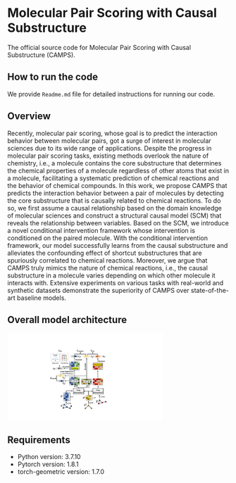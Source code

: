 # Molecular Pair Scoring with Causal Substructure
The official source code for Molecular Pair Scoring with Causal Substructure (CAMPS).

## How to run the code
We provide `Readme.md` file for detailed instructions for running our code.

## Overview
Recently, molecular pair scoring, whose goal is to predict the interaction behavior between molecular pairs, got a surge of interest in molecular sciences due to its wide range of applications.
Despite the progress in molecular pair scoring tasks, existing methods overlook the nature of chemistry, i.e., a molecule contains the core substructure that determines the chemical properties of a molecule regardless of other atoms that exist in a molecule, facilitating a systematic prediction of chemical reactions and the behavior of chemical compounds.
In this work, we propose CAMPS that predicts the interaction behavior between a pair of molecules by detecting the core substructure that is causally related to chemical reactions.
To do so, we first assume a causal relationship based on the domain knowledge of molecular sciences and construct a structural causal model (SCM) that reveals the relationship between variables.
Based on the SCM, we introduce a novel conditional intervention framework whose intervention is conditioned on the paired molecule.
With the conditional intervention framework, our model successfully learns from the causal substructure and alleviates the confounding effect of shortcut substructures that are spuriously correlated to chemical reactions.
Moreover, we argue that CAMPS truly mimics the nature of chemical reactions, i.e., the causal substructure in a molecule varies depending on which other molecule it interacts with.
Extensive experiments on various tasks with real-world and synthetic datasets demonstrate the superiority of CAMPS over state-of-the-art baseline models.

## Overall model architecture
<img src="img/architecture.png" width="70%"></img> 


## Requirements
- Python version: 3.7.10
- Pytorch version: 1.8.1
- torch-geometric version: 1.7.0